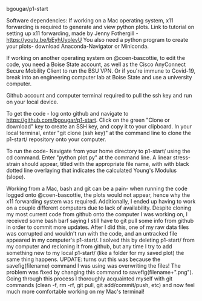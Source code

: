 bgougar/p1-start

Software dependencies:
If working on a Mac operating system, x11 forwarding is required to generate and view python plots. 
Link to tutorial on setting up x11 forwarding, made by Jenny Fothergill - https://youtu.be/bEyhUyolevU
You also need a python program to create your plots- download Anaconda-Navigator or Miniconda.

If working on another operating system on @coen-bascottie, to edit the code, you need a Boise State account, as well as the Cisco AnyConnect Secure Mobility Client to run the BSU VPN. Or if you're immune to Covid-19, break into an engineering computer lab at Boise State and use a university computer.

Github account and computer terminal required to pull the ssh key and run on your local device. 

To get the code - 
log onto github and navigate to https://github.com/bgougar/p1-start. Click on the green "Clone or download" key to create an SSH key, and copy it to your clipboard. In your local terminal, enter "git clone (ssh key)" at the command line to clone the p1-start/ repository onto your computer. 

To run the code- 
Navigate from your home directory to p1-start/ using the cd command. Enter "python plot.py" at the command line. A linear stress-strain should appear, titled with the appropriate file name, with with black dotted line overlaying that indicates the calculated Young's Modulus (slope). 

Working from a Mac, bash and git can be a pain- when running the code logged onto @coen-bascottie, the plots would not appear, hence why the x11 forwarding system was required. Additionally, I ended up having to work on a couple different computers due to lack of availability. Despite cloning my most current code from github onto the computer I was working on, I received some bash barf saying I still have to git pull some info from github in order to commit more updates. After I did this, one of my raw data files was corrupted and wouldn't run with the code, and an untracked file appeared in my computer's p1-start/. I solved this by deleting p1-start/ from my computer and recloning it from github, but any time I try to add something new to my local p1-start/ (like a folder for my saved plot) the same thing happens. UPDATE: turns out this was because the savefig(filename) command I was using was overwriting the files! The problem was fixed by changing this command to savefig(filename+".png"). Going through this process I thoroughly acquainted myself with git commands (clean -f, rm -rf, git pull, git add/commit/push, etc) and now feel much more comfortable working on my Mac's terminal! 


